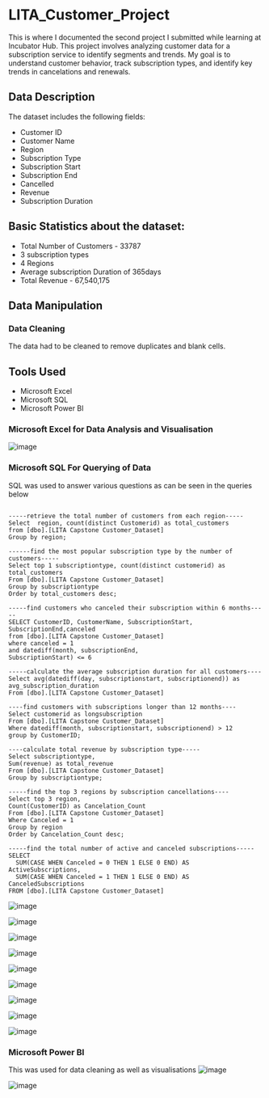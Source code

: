 # LITA_Customer_Project

This is where I documented the second project I submitted while learning at Incubator Hub. This project involves analyzing customer data for a subscription service to identify segments and trends. My goal is to understand customer behavior, track subscription types, and identify key trends in cancelations and renewals.

## Data Description
The dataset includes the following fields:
- Customer ID
- Customer Name
- Region
- Subscription Type
- Subscription Start
- Subscription End
- Cancelled
- Revenue
- Subscription Duration

## Basic Statistics about the dataset:
- Total Number of Customers - 33787
- 3 subscription types
- 4 Regions
- Average subscription Duration of 365days
- Total Revenue - 67,540,175

## Data Manipulation

### Data Cleaning
The data had to be cleaned to remove duplicates and blank cells.

## Tools Used
- Microsoft Excel
- Microsoft SQL
- Microsoft Power BI
  
### Microsoft Excel for Data Analysis and Visualisation

![image](https://github.com/user-attachments/assets/4b1e412b-65c1-4cb7-a431-b9c6b1852ed1)

### Microsoft SQL For Querying of Data
SQL was used to answer various questions as can be seen in the queries below

```select * from [dbo].[LITA Capstone Customer_Dataset]

-----retrieve the total number of customers from each region-----
Select  region, count(distinct Customerid) as total_customers 
from [dbo].[LITA Capstone Customer_Dataset]
Group by region;

------find the most popular subscription type by the number of customers-----
Select top 1 subscriptiontype, count(distinct customerid) as total_customers
From [dbo].[LITA Capstone Customer_Dataset]
Group by subscriptiontype 
Order by total_customers desc;

-----find customers who canceled their subscription within 6 months-----
SELECT CustomerID, CustomerName, SubscriptionStart, SubscriptionEnd,canceled
from [dbo].[LITA Capstone Customer_Dataset]
where canceled = 1
and datediff(month, subscriptionEnd,
SubscriptionStart) <= 6

-----calculate the average subscription duration for all customers----
Select avg(datediff(day, subscriptionstart, subscriptionend)) as avg_subscription_duration
From [dbo].[LITA Capstone Customer_Dataset]

----find customers with subscriptions longer than 12 months----
Select customerid as longsubscription
From [dbo].[LITA Capstone Customer_Dataset]
Where datediff(month, subscriptionstart, subscriptionend) > 12
group by CustomerID;

----calculate total revenue by subscription type-----
Select subscriptiontype,
Sum(revenue) as total_revenue 
From [dbo].[LITA Capstone Customer_Dataset]
Group by subscriptiontype;

-----find the top 3 regions by subscription cancellations----
Select top 3 region,
Count(CustomerID) as Cancelation_Count
From [dbo].[LITA Capstone Customer_Dataset]
Where Canceled = 1
Group by region
Order by Cancelation_Count desc;

-----find the total number of active and canceled subscriptions-----
SELECT 
  SUM(CASE WHEN Canceled = 0 THEN 1 ELSE 0 END) AS ActiveSubscriptions,
  SUM(CASE WHEN Canceled = 1 THEN 1 ELSE 0 END) AS CanceledSubscriptions
FROM [dbo].[LITA Capstone Customer_Dataset]
```

![image](https://github.com/user-attachments/assets/672bd3eb-a531-4581-ab21-7e0f9998517d)

![image](https://github.com/user-attachments/assets/d9c25786-143d-447d-a5ec-06fb3f1f37c8)

![image](https://github.com/user-attachments/assets/1001ff35-1fe9-45ca-a552-18404081e7f3)

![image](https://github.com/user-attachments/assets/6c19d9bc-abb4-473b-a0d5-2fab27105959)

![image](https://github.com/user-attachments/assets/b6b21013-4c41-455b-9b10-0880e201410c)

![image](https://github.com/user-attachments/assets/3f591029-af85-4ebf-8f88-0a921c637d5f)

![image](https://github.com/user-attachments/assets/9d49393a-3b52-40af-8afc-84eaaf41b295)

![image](https://github.com/user-attachments/assets/2fb1c722-0a32-4ad4-890f-010b50d7886a)

![image](https://github.com/user-attachments/assets/72afbc1b-f01f-4dfa-a6c7-360babf12abc)

### Microsoft Power BI
This was used for data cleaning as well as visualisations
![image](https://github.com/user-attachments/assets/893c8d89-a63b-4a18-849d-39190d46e8d9)

![image](https://github.com/user-attachments/assets/54806b10-d02d-4fa1-8b2b-c508120a157d)








